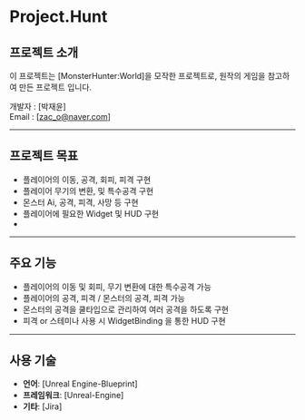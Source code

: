 # Project.Hunt

## 프로젝트 소개
이 프로젝트는 [MonsterHunter:World]을 모작한 프로젝트로, 원작의 게임을 참고하여 만든 프로젝트 입니다. 

개발자 : [박재윤]  
Email : [zac_o@naver.com]

---

## 프로젝트 목표
- 플레이어의 이동, 공격, 회피, 피격 구현
- 플레이어 무기의 변환, 및 특수공격 구현
- 몬스터 Ai, 공격, 피격, 사망 등 구현
- 플레이어에 필요한 Widget 및 HUD 구현
- 

---

## 주요 기능
- 플레이어의 이동 및 회피, 무기 변환에 대한 특수공격 가능
- 플레이어의 공격, 피격 / 몬스터의 공격, 피격 가능
- 몬스터의 공격을 쿨타입으로 관리하여 여러 공격을 하도록 구현
- 피격 or 스테미나 사용 시 WidgetBinding 을 통한 HUD 구현

---

## 사용 기술
- **언어**: [Unreal Engine-Blueprint]
- **프레임워크**: [Unreal-Engine]
- **기타**: [Jira]
